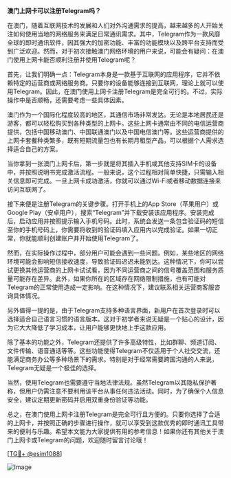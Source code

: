 **澳门上网卡可以注册Telegram吗？**

在澳门，随着互联网技术的发展和人们对外沟通需求的提高，越来越多的人开始关注如何使用当地的网络服务来满足日常通讯需求。其中，Telegram作为一款风靡全球的即时通讯软件，因其强大的加密功能、丰富的功能模块以及跨平台支持而受到广泛欢迎。然而，对于初次接触澳门网络环境的用户来说，可能会有疑问：在澳门使用上网卡能否顺利注册并使用Telegram呢？

首先，让我们明确一点：Telegram本身是一款基于互联网的应用程序，它并不依赖特定的运营商或网络服务商。只要你的设备能够连接到互联网，理论上就可以使用Telegram。因此，在澳门使用上网卡注册Telegram是完全可行的。不过，实际操作中是否顺畅，还需要考虑一些具体因素。

澳门作为一个国际化程度较高的地区，其通信市场非常发达。无论是本地居民还是游客，都可以轻松购买到各种类型的上网卡。这些上网卡通常由不同的电信运营商提供，包括中国移动澳门、中国联通澳门以及中国电信澳门等。这些运营商提供的上网卡套餐种类繁多，既有短期流量包也有长期月租型产品，可以根据个人需求选择适合自己的方案。

当你拿到一张澳门上网卡后，第一步就是将其插入手机或其他支持SIM卡的设备中，并按照说明书完成激活流程。一般来说，这个过程相对简单快捷，只需输入相关信息即可完成。一旦上网卡成功激活，你就可以通过Wi-Fi或者移动数据连接来访问互联网了。

接下来便是注册Telegram的关键步骤。打开手机上的App Store（苹果用户）或Google Play（安卓用户），搜索“Telegram”并下载安装该应用程序。安装完成后，启动应用并按照提示输入手机号码。此时，系统会发送一条包含验证码的短信至你的手机号码上，你需要将收到的验证码填入应用内以完成验证。如果一切正常，你就能顺利创建账户并开始使用Telegram了。

然而，在实际操作过程中，部分用户可能会遇到一些问题。例如，某些地区的网络环境可能会影响短信接收速度，导致验证码迟迟未能到达。这种情况下，你可以尝试更换其他运营商的上网卡试试看，因为不同运营商之间的信号覆盖范围和服务质量可能存在差异。此外，如果你所在的区域存在网络限制措施，也有可能对Telegram的正常使用造成一定影响。在这种情况下，建议联系相关运营商客服咨询具体情况。

另外值得一提的是，由于Telegram支持多种语言界面，新用户在首次登录时可以选择适合自己语言习惯的语言版本。这对于初学者来说无疑是一个贴心的设计，因为它大大降低了学习成本，让用户能够更快地上手这款应用。

除了基本的功能之外，Telegram还提供了许多高级特性，比如群聊、频道订阅、文件传输、语音通话等等。这些功能使得Telegram不仅适用于个人社交交流，还能满足商务办公等多种场景下的需求。特别是对于经常需要跨国沟通的人来说，Telegram无疑是一个极佳的选择。

当然，使用Telegram也需要遵守当地法律法规。虽然Telegram以其隐私保护著称，但用户仍需注意不要利用该平台从事任何违法活动。同时，为了确保个人信息安全，建议定期更新密码并启用双重身份验证等功能。

总之，在澳门使用上网卡注册Telegram是完全可行且方便的。只要你选择了合适的上网卡，并按照正确的步骤进行操作，就可以享受到这款优秀的即时通讯工具带来的便利与乐趣。希望本文能为大家提供有用的参考信息！如果你还有其他关于澳门上网卡或Telegram的问题，欢迎随时留言讨论哦！

[[TG💪+ @esim1088](https://t.me/s/esim1088)]

![Image](https://i.postimg.cc/4NQfJmqS/Snipaste-2025-05-13-00-14-12.png)